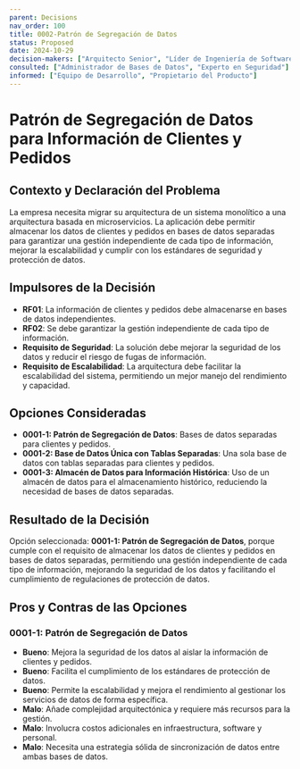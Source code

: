 ```yaml
---
parent: Decisions
nav_order: 100
title: 0002-Patrón de Segregación de Datos
status: Proposed
date: 2024-10-29
decision-makers: ["Arquitecto Senior", "Líder de Ingeniería de Software", "Gerente de Proyecto"]
consulted: ["Administrador de Bases de Datos", "Experto en Seguridad"]
informed: ["Equipo de Desarrollo", "Propietario del Producto"]
---
```


# Patrón de Segregación de Datos para Información de Clientes y Pedidos

## Contexto y Declaración del Problema

La empresa necesita migrar su arquitectura de un sistema monolítico a una arquitectura basada en microservicios. La aplicación debe permitir almacenar los datos de clientes y pedidos en bases de datos separadas para garantizar una gestión independiente de cada tipo de información, mejorar la escalabilidad y cumplir con los estándares de seguridad y protección de datos.

## Impulsores de la Decisión

* **RF01**: La información de clientes y pedidos debe almacenarse en bases de datos independientes.
* **RF02**: Se debe garantizar la gestión independiente de cada tipo de información.
* **Requisito de Seguridad**: La solución debe mejorar la seguridad de los datos y reducir el riesgo de fugas de información.
* **Requisito de Escalabilidad**: La arquitectura debe facilitar la escalabilidad del sistema, permitiendo un mejor manejo del rendimiento y capacidad.

## Opciones Consideradas

* **0001-1: Patrón de Segregación de Datos**: Bases de datos separadas para clientes y pedidos.
* **0001-2: Base de Datos Única con Tablas Separadas**: Una sola base de datos con tablas separadas para clientes y pedidos.
* **0001-3: Almacén de Datos para Información Histórica**: Uso de un almacén de datos para el almacenamiento histórico, reduciendo la necesidad de bases de datos separadas.

## Resultado de la Decisión

Opción seleccionada: **0001-1: Patrón de Segregación de Datos**, porque cumple con el requisito de almacenar los datos de clientes y pedidos en bases de datos separadas, permitiendo una gestión independiente de cada tipo de información, mejorando la seguridad de los datos y facilitando el cumplimiento de regulaciones de protección de datos.


## Pros y Contras de las Opciones

### 0001-1: Patrón de Segregación de Datos

* **Bueno**: Mejora la seguridad de los datos al aislar la información de clientes y pedidos.
* **Bueno**: Facilita el cumplimiento de los estándares de protección de datos.
* **Bueno**: Permite la escalabilidad y mejora el rendimiento al gestionar los servicios de datos de forma específica.
* **Malo**: Añade complejidad arquitectónica y requiere más recursos para la gestión.
* **Malo**: Involucra costos adicionales en infraestructura, software y personal.
* **Malo**: Necesita una estrategia sólida de sincronización de datos entre ambas bases de datos.
